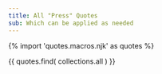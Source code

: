 ```yaml
---
title: All "Press" Quotes
sub: Which can be applied as needed
---
```


{% import 'quotes.macros.njk' as quotes %}

{{ quotes.find(
  collections.all
) }}

